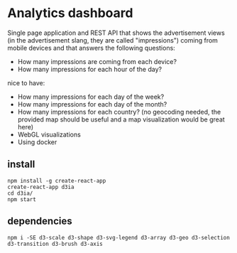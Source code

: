 # Analytics dashboard

Single page application and REST API that shows the advertisement views (in the advertisement slang, they are called "impressions") coming from mobile devices and that answers the following questions:

* How many impressions are coming from each device?
* How many impressions for each hour of the day?

nice to have:

* How many impressions for each day of the week?
* How many impressions for each day of the month?
* How many impressions for each country? (no geocoding needed, the provided map should be useful and a map visualization would be great here)
* WebGL visualizations
* Using docker


## install 

```
npm install -g create-react-app
create-react-app d3ia
cd d3ia/
npm start
```

## dependencies

```
npm i -SE d3-scale d3-shape d3-svg-legend d3-array d3-geo d3-selection d3-transition d3-brush d3-axis	
```


